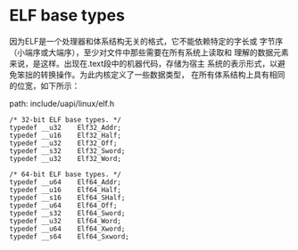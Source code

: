 ELF base types
========================================

因为ELF是一个处理器和体系结构无关的格式，它不能依赖特定的字长或
字节序（小端序或大端序），至少对文件中那些需要在所有系统上读取和
理解的数据元素来说，是这样。出现在.text段中的机器代码，存储为宿主
系统的表示形式，以避免笨拙的转换操作。为此内核定义了一些数据类型，
在所有体系结构上具有相同的位宽，如下所示：

path: include/uapi/linux/elf.h
```
/* 32-bit ELF base types. */
typedef __u32    Elf32_Addr;
typedef __u16    Elf32_Half;
typedef __u32    Elf32_Off;
typedef __s32    Elf32_Sword;
typedef __u32    Elf32_Word;

/* 64-bit ELF base types. */
typedef __u64    Elf64_Addr;
typedef __u16    Elf64_Half;
typedef __s16    Elf64_SHalf;
typedef __u64    Elf64_Off;
typedef __s32    Elf64_Sword;
typedef __u32    Elf64_Word;
typedef __u64    Elf64_Xword;
typedef __s64    Elf64_Sxword;
```
